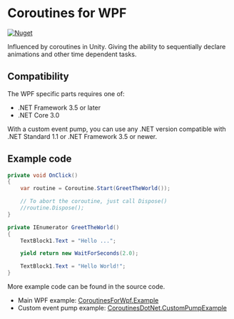 # Coroutines for WPF

[![Nuget](https://img.shields.io/nuget/v/CoroutinesForWpf.svg)](https://www.nuget.org/packages/CoroutinesForWpf/)

Influenced by coroutines in Unity. Giving the ability to sequentially declare animations and other time dependent tasks.

## Compatibility

The WPF specific parts requires one of:

* .NET Framework 3.5 or later
* .NET Core 3.0

With a custom event pump, you can use any .NET version compatible with .NET Standard 1.1 or .NET Framework 3.5 or newer.

## Example code

```C#
private void OnClick()
{
    var routine = Coroutine.Start(GreetTheWorld());

    // To abort the coroutine, just call Dispose()
    //routine.Dispose();
}

private IEnumerator GreetTheWorld()
{
    TextBlock1.Text = "Hello ...";

    yield return new WaitForSeconds(2.0);

    TextBlock1.Text = "Hello World!";
}
```

More example code can be found in the source code.

* Main WPF example: [CoroutinesForWpf.Example](Source/CoroutinesForWpf.Example/)
* Custom event pump example: [CoroutinesDotNet.CustomPumpExample](Source/CoroutinesDotNet.CustomPumpExample/)
